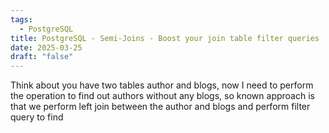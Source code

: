 ```yaml
---
tags:
  - PostgreSQL
title: PostgreSQL - Semi-Joins - Boost your join table filter queries
date: 2025-03-25
draft: "false"
---
```

Think about you have two tables author and blogs, now I need to perform the operation to find out authors without any blogs, so known approach is that we perform left join between the author and blogs and perform filter query to find 